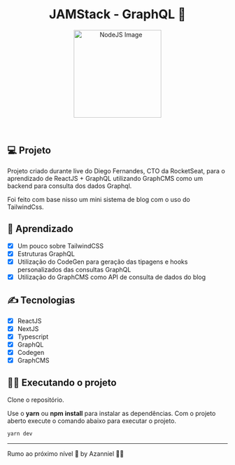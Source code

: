 <h1 align="center">
  JAMStack - GraphQL 🤩
</h1>
<p align="center">
 <img alt="NodeJS Image" height="200" src="https://miro.medium.com/max/1042/1*d-ALqSz-5Lqjv0GFfP7XhA.png" />
</p>

<br>

## 💻 Projeto

Projeto criado durante live do Diego Fernandes, CTO da RocketSeat, para o aprendizado de ReactJS + GraphQL utilizando GraphCMS como um backend para consulta dos dados Graphql.

Foi feito com base nisso um mini sistema de blog com o uso do TailwindCss.

## 🔨 Aprendizado

- [x] Um pouco sobre TailwindCSS
- [x] Estruturas GraphQL
- [x] Utilização do CodeGen para geração das tipagens e hooks personalizados das consultas GraphQL
- [x] Utilização do GraphCMS como API de consulta de dados do blog

## ✍ Tecnologias

- [x] ReactJS
- [x] NextJS
- [x] Typescript
- [x] GraphQL
- [x] Codegen
- [x] GraphCMS

## 🏃‍♂️ Executando o projeto

Clone o repositório.

Use o **yarn** ou **npm install** para instalar as dependências.
Com o projeto aberto execute o comando abaixo para executar o projeto.

```bash
yarn dev
```

---

Rumo ao próximo nível 🚀 by Azanniel 👋🏻
